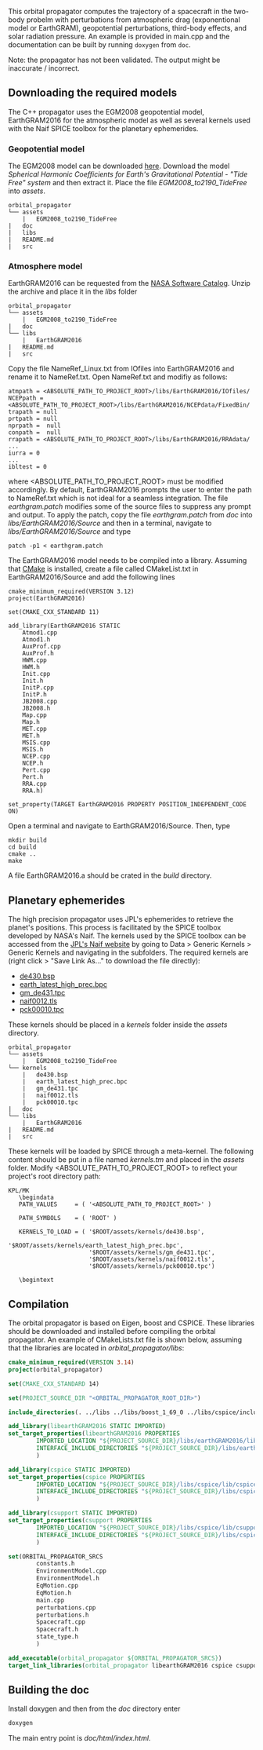 This orbital propagator computes the trajectory of a spacecraft in the two-body probelm with perturbations from atmospheric drag (exponentional model or EarthGRAM), geopotential perturbations, third-body effects, and solar radiation pressure. An example is provided in main.cpp and the documentation can be built by running `doxygen` from `doc`.

Note: the propagator has not been validated. The output might be inaccurate / incorrect.



## Downloading the required models

The C++ propagator uses the EGM2008 geopotential model, EarthGRAM2016 for the atmospheric model as well as several kernels used with the Naif SPICE toolbox for the planetary ephemerides.

### Geopotential model
The EGM2008 model can be downloaded [here](http://earth-info.nga.mil/GandG/wgs84/gravitymod/egm2008/first_release.html). Download the model *Spherical Harmonic Coefficients for Earth's Gravitational Potential - "Tide Free" system* and then extract it. Place the file *EGM2008_to2190_TideFree* into *assets*.

```
orbital_propagator
└── assets
    |   EGM2008_to2190_TideFree
|   doc
|   libs
|  	README.md
|   src
```

### Atmosphere model
EarthGRAM2016 can be requested from the [NASA Software Catalog](https://software.nasa.gov/software/MFS-32780-2). Unzip the archive and place it in the *libs* folder

```
orbital_propagator
└── assets
    |   EGM2008_to2190_TideFree 	
|   doc
└── libs
    |   EarthGRAM2016
|   README.md
|   src
```

Copy the file NameRef_Linux.txt from IOfiles into EarthGRAM2016 and rename it to NameRef.txt. Open NameRef.txt and modifiy as follows:

    atmpath = <ABSOLUTE_PATH_TO_PROJECT_ROOT>/libs/EarthGRAM2016/IOfiles/
    NCEPpath = <ABSOLUTE_PATH_TO_PROJECT_ROOT>/libs/EarthGRAM2016/NCEPdata/FixedBin/
    trapath = null
    prtpath = null
    nprpath =  null
    conpath =  null
    rrapath = <ABSOLUTE_PATH_TO_PROJECT_ROOT>/libs/EarthGRAM2016/RRAdata/
    ...
    iurra = 0
    ...
    ibltest = 0

where <ABSOLUTE_PATH_TO_PROJECT_ROOT> must be modified accordingly. By default, EarthGRAM2016 prompts the user to enter the path to NameRef.txt which is not ideal for a seamless integration. The file *earthgram.patch* modifies some of the source files to suppress any prompt and output. To apply the patch, copy the file *earthgram.patch* from *doc* into *libs/EarthGRAM2016/Source* and then in a terminal, navigate to *libs/EarthGRAM2016/Source* and type

    patch -p1 < earthgram.patch

The EarthGRAM2016 model needs to be compiled into a library. Assuming that [CMake](https://cmake.org/) is installed, create a file called CMakeList.txt in EarthGRAM2016/Source and add the following lines

    cmake_minimum_required(VERSION 3.12)
    project(EarthGRAM2016)
    
    set(CMAKE_CXX_STANDARD 11)
    
    add_library(EarthGRAM2016 STATIC
        Atmod1.cpp
        Atmod1.h
        AuxProf.cpp
        AuxProf.h
        HWM.cpp
        HWM.h
        Init.cpp
        Init.h
        InitP.cpp
        InitP.h
        JB2008.cpp
        JB2008.h
        Map.cpp
        Map.h
        MET.cpp
        MET.h
        MSIS.cpp
        MSIS.h
        NCEP.cpp
        NCEP.h
        Pert.cpp
        Pert.h
        RRA.cpp
        RRA.h)
    
    set_property(TARGET EarthGRAM2016 PROPERTY POSITION_INDEPENDENT_CODE ON)

Open a terminal and navigate to EarthGRAM2016/Source. Then, type

    mkdir build
    cd build
    cmake ..
    make

A file EarthGRAM2016.a should be crated in the *build* directory.

## Planetary ephemerides
The high precision propagator uses JPL's ephemerides to retrieve the planet's positions. This process is facilitated by the SPICE toolbox developed by NASA's Naif. The kernels used by the SPICE toolbox can be accessed from the [JPL's Naif website](https://naif.jpl.nasa.gov/pub/naif/generic_kernels/) by going to Data > Generic Kernels > Generic Kernels and navigating in the subfolders. The required kernels are (right click > "Save Link As..." to download the file directly):
- [de430.bsp](https://naif.jpl.nasa.gov/pub/naif/generic_kernels/spk/planets/de430.bsp)
- [earth_latest_high_prec.bpc](https://naif.jpl.nasa.gov/pub/naif/generic_kernels/pck/earth_latest_high_prec.bpc)
- [gm_de431.tpc](https://naif.jpl.nasa.gov/pub/naif/generic_kernels/pck/gm_de431.tpc)
- [naif0012.tls](https://naif.jpl.nasa.gov/pub/naif/generic_kernels/lsk/naif0012.tls)
- [pck00010.tpc](https://naif.jpl.nasa.gov/pub/naif/generic_kernels/pck/pck00010.tpc)

These kernels should be placed in a *kernels* folder inside the *assets* directory.

```
orbital_propagator
└── assets
    |   EGM2008_to2190_TideFree 
└── kernels
    |   de430.bsp
    |   earth_latest_high_prec.bpc
    |   gm_de431.tpc
    |   naif0012.tls
    |   pck00010.tpc
|   doc
└── libs
    |   EarthGRAM2016
|   README.md
|   src
```

These kernels will be loaded by SPICE through a meta-kernel. The following content should be put in a file named *kernels.tm* and placed in the *assets* folder. Modify <ABSOLUTE_PATH_TO_PROJECT_ROOT> to reflect your project's root directory path:

    KPL/MK
       \begindata
       PATH_VALUES     = ( '<ABSOLUTE_PATH_TO_PROJECT_ROOT>' )
       
       PATH_SYMBOLS    = ( 'ROOT' )
    
       KERNELS_TO_LOAD = ( '$ROOT/assets/kernels/de430.bsp',
       					   '$ROOT/assets/kernels/earth_latest_high_prec.bpc',
       					   '$ROOT/assets/kernels/gm_de431.tpc',
       					   '$ROOT/assets/kernels/naif0012.tls',
       					   '$ROOT/assets/kernels/pck00010.tpc')
     
       \begintext



## Compilation

The orbital propagator is based on Eigen, boost and CSPICE. These libraries should be downloaded and installed before compiling the orbital propagator. An example of CMakeLists.txt file is shown below, assuming that the libraries are located in *orbital_propagator/libs*:

```cmake
cmake_minimum_required(VERSION 3.14)
project(orbital_propagator)

set(CMAKE_CXX_STANDARD 14)

set(PROJECT_SOURCE_DIR "<ORBITAL_PROPAGATOR_ROOT_DIR>")

include_directories(. ../libs ../libs/boost_1_69_0 ../libs/cspice/include ../libs/earthGRAM2016/src)

add_library(libearthGRAM2016 STATIC IMPORTED)
set_target_properties(libearthGRAM2016 PROPERTIES
        IMPORTED_LOCATION "${PROJECT_SOURCE_DIR}/libs/earthGRAM2016/lib/libearthGRAM2016.a"
        INTERFACE_INCLUDE_DIRECTORIES "${PROJECT_SOURCE_DIR}/libs/earthGRAM2016/src"
        )

add_library(cspice STATIC IMPORTED)
set_target_properties(cspice PROPERTIES
        IMPORTED_LOCATION "${PROJECT_SOURCE_DIR}/libs/cspice/lib/cspice.a"
        INTERFACE_INCLUDE_DIRECTORIES "${PROJECT_SOURCE_DIR}/libs/cspice/include"
        )

add_library(csupport STATIC IMPORTED)
set_target_properties(csupport PROPERTIES
        IMPORTED_LOCATION "${PROJECT_SOURCE_DIR}/libs/cspice/lib/csupport.a"
        INTERFACE_INCLUDE_DIRECTORIES "${PROJECT_SOURCE_DIR}/libs/cspice/include"
        )

set(ORBITAL_PROPAGATOR_SRCS
        constants.h
        EnvironmentModel.cpp
        EnvironmentModel.h
        EqMotion.cpp
        EqMotion.h
        main.cpp
        perturbations.cpp
        perturbations.h
        Spacecraft.cpp
        Spacecraft.h
        state_type.h
        )

add_executable(orbital_propagator ${ORBITAL_PROPAGATOR_SRCS})
target_link_libraries(orbital_propagator libearthGRAM2016 cspice csupport)
```



## Building the doc

Install doxygen and then from the *doc* directory enter

```bash
doxygen
```

The main entry point is *doc/html/index.html*.

